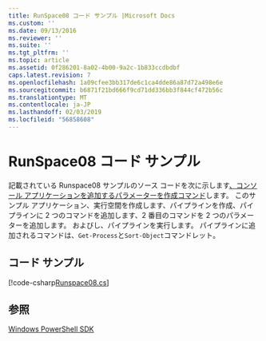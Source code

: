 ```yaml
---
title: RunSpace08 コード サンプル |Microsoft Docs
ms.custom: ''
ms.date: 09/13/2016
ms.reviewer: ''
ms.suite: ''
ms.tgt_pltfrm: ''
ms.topic: article
ms.assetid: 0f286201-8a02-4b00-9a2c-1b833ccdbdbf
caps.latest.revision: 7
ms.openlocfilehash: 1a09cfee3bb317de6c1ca4dde86a87d72a498e6e
ms.sourcegitcommit: b6871f21bd666f9cd71dd336bb3f844cf472b56c
ms.translationtype: MT
ms.contentlocale: ja-JP
ms.lasthandoff: 02/03/2019
ms.locfileid: "56858608"
---
```

# <a name="runspace08-code-sample"></a>RunSpace08 コード サンプル

記載されている Runspace08 サンプルのソース コードを次に示します[、コンソール アプリケーションを追加するパラメーターを作成コマンド](http://msdn.microsoft.com/en-us/848b2b46-60f1-4a86-b448-cfc7c0cccfba)します。 このサンプル アプリケーション、実行空間を作成します、パイプラインを作成、パイプラインに 2 つのコマンドを追加します、2 番目のコマンドを 2 つのパラメーターを追加します。 およびし、パイプラインを実行します。 パイプラインに追加されるコマンドは、`Get-Process`と`Sort-Object`コマンドレット。

## <a name="code-sample"></a>コード サンプル

[!code-csharp[Runspace08.cs](../../powershell-sdk-samples/SDK-2.0/csharp/Runspace08/Runspace08.cs#L11-L86 "Runspace08.cs")]

## <a name="see-also"></a>参照

[Windows PowerShell SDK](../windows-powershell-reference.md)